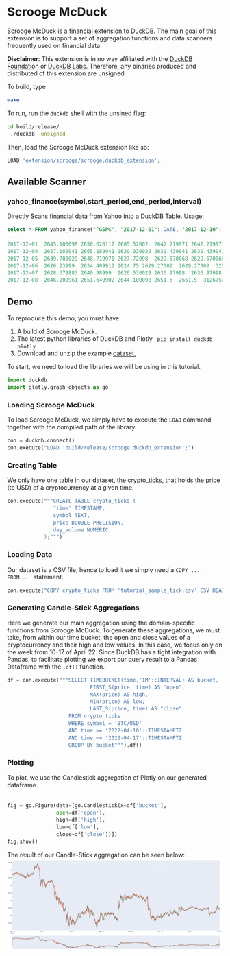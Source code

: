 # Scrooge McDuck
Scrooge McDuck is a financial extension to [DuckDB](https://www.duckdb.org).
The main goal of this extension is to support a set of aggregation functions and data scanners frequently used on financial data.

**Disclaimer**: This extension is in no way affiliated with the [DuckDB Foundation](https://duckdb.org/foundation/) or [DuckDB Labs](https://duckdblabs.com/). Therefore, any binaries produced and distributed of this extension are unsigned.


To build, type 
``` sh
make
```

To run, run the `duckdb` shell with the unsined flag:
``` sh
cd build/release/
 ./duckdb -unsigned
```

Then, load the Scrooge McDuck extension like so:
```SQL
LOAD 'extension/scrooge/scrooge.duckdb_extension';
```

## Available Scanner

### yahoo_finance(symbol,start_period,end_period,interval)
Directly Scans financial data from Yahoo into a DuckDB Table.
Usage:
```sql
select * FROM yahoo_finance("^GSPC", "2017-12-01"::DATE, "2017-12-10"::DATE, "1d")
----
2017-12-01	2645.100098	2650.620117	2605.52002	2642.219971	2642.219971	3950930000
2017-12-04	2657.189941	2665.189941	2639.030029	2639.439941	2639.439941	4025840000
2017-12-05	2639.780029	2648.719971	2627.72998	2629.570068	2629.570068	3547570000
2017-12-06	2626.23999	2634.409912	2624.75	2629.27002	2629.27002	3253080000
2017-12-07	2628.379883	2640.98999	2626.530029	2636.97998	2636.97998	3297060000
2017-12-08	2646.209961	2651.649902	2644.100098	2651.5	2651.5	3126750000
```


## Demo
To reproduce this demo, you must have:
1. A build of Scrooge McDuck.
2. The latest python libraries of DuckDB and Plotly ``` pip install duckdb plotly```
3. Download and unzip the example [dataset.](https://github.com/pdet/Scrooge-McDuck/raw/main/crypto_sample.zip)

To start, we need to load the libraries we will be using in this tutorial.
```python
import duckdb
import plotly.graph_objects as go
```

### Loading Scrooge McDuck
To load Scrooge McDuck, we simply have to execute the ```LOAD``` command together with the compiled path of the library.
```python
con = duckdb.connect()
con.execute("LOAD 'build/release/scrooge.duckdb_extension';")
```
### Creating Table
We only have one table in our dataset, the crypto_ticks, that holds the price (to USD) of a cryptocurrency at a given time.
```python
con.execute("""CREATE TABLE crypto_ticks (
               "time" TIMESTAMP,
               symbol TEXT,
               price DOUBLE PRECISION,
               day_volume NUMERIC
            );""")
```

### Loading Data
Our dataset is a CSV file; hence to load it we simply need a ```COPY ... FROM... ``` statement.
```python
con.execute("COPY crypto_ticks FROM 'tutorial_sample_tick.csv' CSV HEADER;")
```

### Generating Candle-Stick Aggregations
Here we generate our main aggregation using the domain-specific functions from Scrooge McDuck. To generate these aggregations, we must take, from within our time bucket, the open and close values of a cryptocurrency and their high and low values. In this case, we focus only on the week from 10-17 of April 22.
Since DuckDB has a tight integration with Pandas, to facilitate plotting we export our query result to a Pandas Dataframe with the ```.df()``` function.
```python
df = con.execute("""SELECT TIMEBUCKET(time,'1M'::INTERVAL) AS bucket,
                           FIRST_S(price, time) AS "open",
                           MAX(price) AS high,
                           MIN(price) AS low,
                           LAST_S(price, time) AS "close",
                    FROM crypto_ticks
                    WHERE symbol = 'BTC/USD'
                    AND time >= '2022-04-10'::TIMESTAMPTZ
                    AND time <= '2022-04-17'::TIMESTAMPTZ
                    GROUP BY bucket""").df()
```
### Plotting
To plot, we use the Candlestick aggregation of Plotly on our generated dataframe.
```python

fig = go.Figure(data=[go.Candlestick(x=df['bucket'],
                open=df['open'],
                high=df['high'],
                low=df['low'],
                close=df['close'])])
fig.show()

```
The result of our Candle-Stick aggregation can be seen below:
<img src="images/scrooge-plot.png"
     alt="Scrooge-Candle-Stick"
     width=1000
     />
